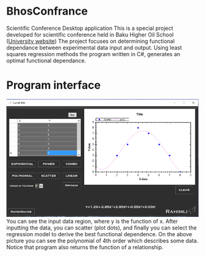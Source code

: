 # BhosConfrance
Scientific Conference Desktop application
This is a special project developed for scientific conference held in Baku Higher Oil School ([University website](http://bhos.edu.az))
The project focuses on determining functional dependance between experimental data input and output. Using least squares regression methods the program written in C#, generates an optimal functional dependance.
# Program interface
![Interface](Working.PNG)
You can see the input data region, where y is the function of x. After inputting the data, you can scatter (plot dots), and finally 
you can select the regression model to derive the best functional dependence. On the above picture you can see the polynomial of 4th order which describes some data. Notice that program also returns the function of a relationship. 

